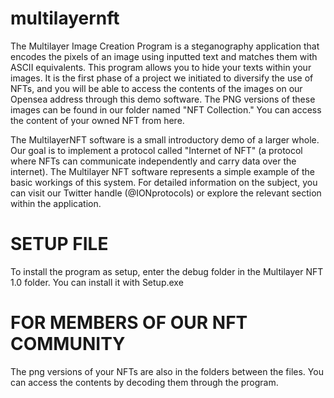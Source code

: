 # multilayernft
The Multilayer Image Creation Program is a steganography application that encodes the pixels of an image using inputted text and matches them with ASCII equivalents. This program allows you to hide your texts within your images. It is the first phase of a project we initiated to diversify the use of NFTs, and you will be able to access the contents of the images on our Opensea address through this demo software. The PNG versions of these images can be found in our folder named "NFT Collection." You can access the content of your owned NFT from here.

The MultilayerNFT software is a small introductory demo of a larger whole. Our goal is to implement a protocol called "Internet of NFT" (a protocol where NFTs can communicate independently and carry data over the internet). The Multilayer NFT software represents a simple example of the basic workings of this system. For detailed information on the subject, you can visit our Twitter handle (@IONprotocols) or explore the relevant section within the application.

# SETUP FILE
To install the program as setup, enter the debug folder in the Multilayer NFT 1.0 folder. You can install it with Setup.exe


# FOR MEMBERS OF OUR NFT COMMUNITY
The png versions of your NFTs are also in the folders between the files. You can access the contents by decoding them through the program.
